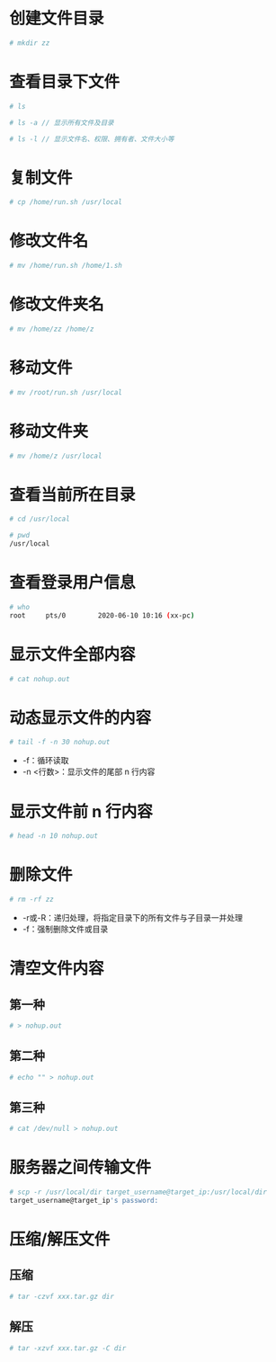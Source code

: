 # 创建文件目录
```bash
# mkdir zz
```

# 查看目录下文件
```bash
# ls

# ls -a // 显示所有文件及目录

# ls -l // 显示文件名、权限、拥有者、文件大小等
```

# 复制文件
```bash
# cp /home/run.sh /usr/local
```

# 修改文件名
```bash
# mv /home/run.sh /home/1.sh
```

# 修改文件夹名
```bash
# mv /home/zz /home/z
```

# 移动文件
```bash
# mv /root/run.sh /usr/local
```

# 移动文件夹
```bash
# mv /home/z /usr/local
```

# 查看当前所在目录
```bash
# cd /usr/local

# pwd
/usr/local
```

# 查看登录用户信息
```bash
# who
root     pts/0        2020-06-10 10:16 (xx-pc)
```

# 显示文件全部内容
```bash
# cat nohup.out
```

# 动态显示文件的内容
```bash
# tail -f -n 30 nohup.out
```

- -f：循环读取
- -n <行数>：显示文件的尾部 n 行内容

# 显示文件前 n 行内容
```bash
# head -n 10 nohup.out
```

# 删除文件
```bash
# rm -rf zz
```

- -r或-R：递归处理，将指定目录下的所有文件与子目录一并处理
- -f：强制删除文件或目录

# 清空文件内容
## 第一种
```bash
# > nohup.out
```

## 第二种
```bash
# echo "" > nohup.out
```

## 第三种
```bash
# cat /dev/null > nohup.out
```

# 服务器之间传输文件
```bash
# scp -r /usr/local/dir target_username@target_ip:/usr/local/dir
target_username@target_ip's password:
```

# 压缩/解压文件
## 压缩
```bash
# tar -czvf xxx.tar.gz dir
```

## 解压
```bash
# tar -xzvf xxx.tar.gz -C dir
```
